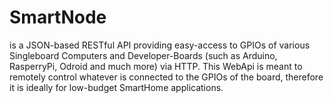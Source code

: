 # SmartNode

is a JSON-based RESTful API providing easy-access to GPIOs of various Singleboard Computers and Developer-Boards (such as Arduino, RasperryPi, Odroid and much more)
via HTTP. This WebApi is meant to remotely control whatever is connected to the GPIOs of the board, therefore it
is ideally for low-budget SmartHome applications. 